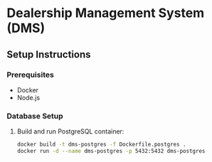 # Dealership Management System (DMS)

## Setup Instructions

### Prerequisites
- Docker
- Node.js

### Database Setup
1. Build and run PostgreSQL container:
   ```sh
   docker build -t dms-postgres -f Dockerfile.postgres .
   docker run -d --name dms-postgres -p 5432:5432 dms-postgres
